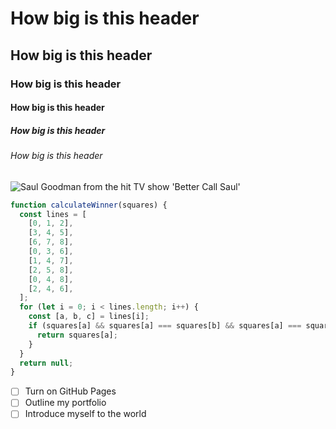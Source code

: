 # How big is this header
## How big is this header
### How big is this header
#### How big is this header
##### How big is this header
###### How big is this header
![Saul Goodman from the hit TV show 'Better Call Saul'](https://www.meme-arsenal.com/memes/0dad556c3aaa0fb4a164c0a890e3e569.jpg)
``` javascript
function calculateWinner(squares) {
  const lines = [
    [0, 1, 2],
    [3, 4, 5],
    [6, 7, 8],
    [0, 3, 6],
    [1, 4, 7],
    [2, 5, 8],
    [0, 4, 8],
    [2, 4, 6],
  ];
  for (let i = 0; i < lines.length; i++) {
    const [a, b, c] = lines[i];
    if (squares[a] && squares[a] === squares[b] && squares[a] === squares[c]) {
      return squares[a];
    }
  }
  return null;
}
```
- [ ] Turn on GitHub Pages
- [ ] Outline my portfolio
- [ ] Introduce myself to the world
